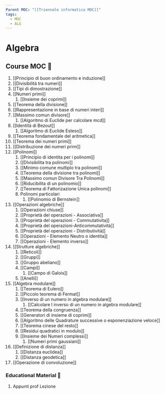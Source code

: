 ```yaml
---
Parent MOC: "[[Triennale informatica MOC]]"
tags:
  - MOC
  - ALG
---
```


# Algebra

## Course MOC  📒
1. [[Principio di buon ordinamento e induzione]]
2. [[Divisibilità tra numeri]]
3. [[Tipi di dimostrazione]]
4. [[Numeri primi]]
	1. [[Insieme dei coprimi]]
5. [[Teorema della divisione]]
6. [[Rappresentazione in base di numeri interi]]
7. [[Massimo comun divisore]]
	1. [[Algoritmo di Euclide per calcolare mcd]]
8. [[Identità di Bezout]]
	1. [[Algoritmo di Euclide Esteso]]
9. [[Teorema fondamentale del aritmetica]]
10. [[Teorema dei numeri primi]]
11. [[Distribuzione dei numeri primi]]
12. [[Polinomi]]
	1. [[Principio di identita per i polinomi]]
	2. [[DIvisibilita tra polinomi]]
	3. [[Minimo comune multiplo tra polinomi]]
	4. [[Teorema della divisione tra polinomi]]
	5. [[Massimo comun Divisore Tra Polinomi]]
	6. [[Riducibilita di un polinomio]]
	7. [[Teorema di Fattorizazione Unica polinomi]]
	8. Polinomi particolari
		1. [[Polinomio di Bernstein]]
13. [[Operazioni algebriche]]
	1. [[Operazioni chiuse]]
	2. [[Proprietà del operazioni - Associativa]]
	3. [[Proprietà del operazioni - Commutativita]]
	4. [[Proprietà del operazioni-Anticommutatività]]
	5. [[Proprietà del operazioni - Distributività]]
	6. [[Operazioni - Elemento Neutro o identita]]
	7. [[Operazioni - Elemento inverso]]
14. [[Strutture algebriche]]
	1. [[Reticoli]]
	2. [[Gruppi]]
	3. [[Gruppo abeliano]]
	4. [[Campi]]
		1. [[Campo di Galois]]
	5. [[Anelli]]
15. [[Algebra modulare]]
	1. [[Teorema di Eulero]]
	2. [[Piccolo teorema di Fermat]]
	3. [[Inverso di un numero in algebra modulare]]
		1. [[Calcolare l inverso di un numero in algebra modulare]]
	4. [[Teorema della congruenza]]
	5. [[Generatori di insieme di coprimi]]
	6. [[Algoritmo delle Quadrature successive o esponenziazione veloce]]
	7. [[Teorema cinese del resto]]
	8. [[Residui quadratici in modulo]]
	9. [[Insieme dei Numeri complessi]]
		1. [[Numeri primi gaussiani]]
16. [[Definizione di distanza]]
	1. [[Distanza euclidea]]
	2. [[Distanza geodetica]]
17.  [[Operazione di convoluzione]]

### Educational Material 🧱
1. Appunti prof Lezione

